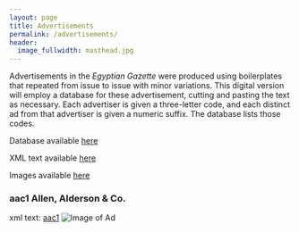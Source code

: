 ```yaml
---
layout: page
title: Advertisements
permalink: /advertisements/
header:
  image_fullwidth: masthead.jpg
---
```

Advertisements in the *Egyptian Gazette* were produced using boilerplates that repeated from issue to issue with minor variations. This digital version will employ a database for these advertisement, cutting and pasting the text as necessary. Each advertiser is given a three-letter code, and each distinct ad from that advertiser is given a numeric suffix. The database lists those codes.

Database available [here](https://github.com/dig-eg-gaz/advertisements/blob/master/ads-db.tsv)

XML text available [here](https://github.com/dig-eg-gaz/advertisements/tree/master/ad-text)

Images available [here](https://github.com/dig-eg-gaz/advertisements/tree/master/ad-images)

### aac1	Allen, Alderson & Co.
xml text: [aac1](https://github.com/dig-eg-gaz/advertisements/blob/master/ad-text/aac1.xml)
![Image of Ad](https://github.com/dig-eg-gaz/advertisements/blob/master/ad-images/aac1-Allen-Alderson-and-Co.png)

